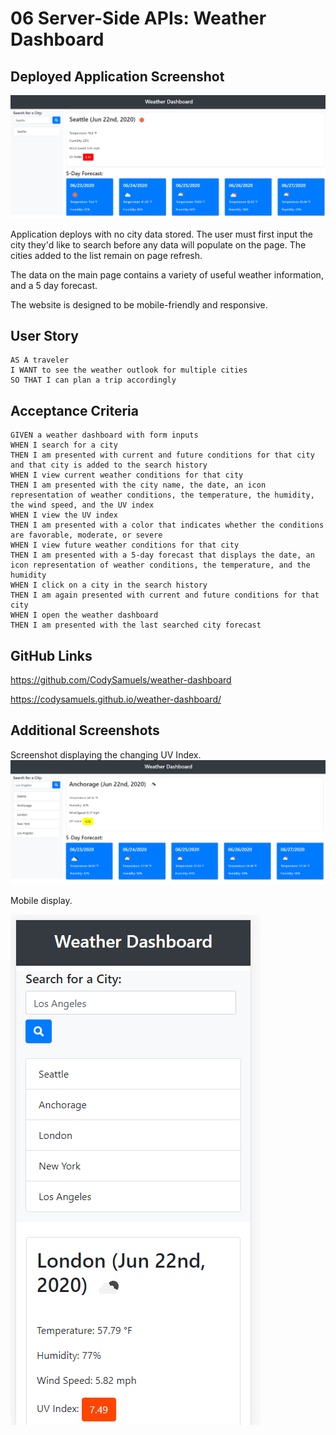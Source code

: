 # 06 Server-Side APIs: Weather Dashboard


## Deployed Application Screenshot

![firstscreenshot](./assets/ss1.png)

Application deploys with no city data stored. The user must first input the city they'd like to search before any data will populate on the page. The cities added to the list remain on page refresh. 

The data on the main page contains a variety of useful weather information, and a 5 day forecast.

The website is designed to be mobile-friendly and responsive.



## User Story

```
AS A traveler
I WANT to see the weather outlook for multiple cities
SO THAT I can plan a trip accordingly
```

## Acceptance Criteria

```
GIVEN a weather dashboard with form inputs
WHEN I search for a city
THEN I am presented with current and future conditions for that city and that city is added to the search history
WHEN I view current weather conditions for that city
THEN I am presented with the city name, the date, an icon representation of weather conditions, the temperature, the humidity, the wind speed, and the UV index
WHEN I view the UV index
THEN I am presented with a color that indicates whether the conditions are favorable, moderate, or severe
WHEN I view future weather conditions for that city
THEN I am presented with a 5-day forecast that displays the date, an icon representation of weather conditions, the temperature, and the humidity
WHEN I click on a city in the search history
THEN I am again presented with current and future conditions for that city
WHEN I open the weather dashboard
THEN I am presented with the last searched city forecast
```

## GitHub Links
https://github.com/CodySamuels/weather-dashboard

https://codysamuels.github.io/weather-dashboard/

## Additional Screenshots
Screenshot displaying the changing UV Index.
![UVI screenshot](./assets/ss2.png)

Mobile display.

![Mobile Screenshot](./assets/ss3.png)
